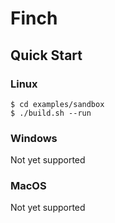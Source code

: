 # Finch

## Quick Start

### Linux
```console
$ cd examples/sandbox
$ ./build.sh --run
```

### Windows
Not yet supported

### MacOS
Not yet supported
